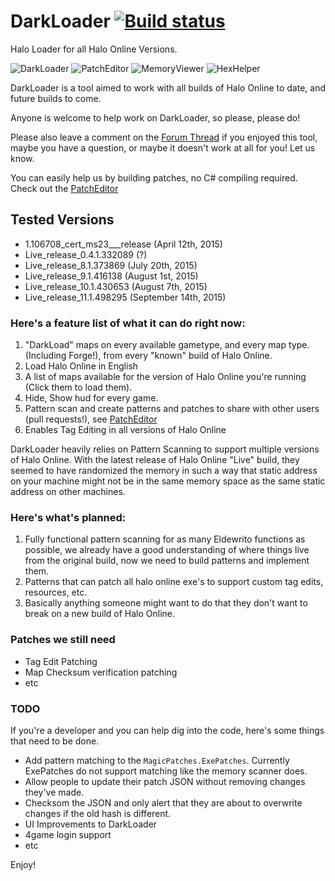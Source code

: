 # DarkLoader [![Build status](https://ci.appveyor.com/api/projects/status/evq3v5pgw6wxegi4?svg=true)](https://ci.appveyor.com/project/dark-c0de/darkloader)
Halo Loader for all Halo Online Versions.

![DarkLoader](https://halo.click/OBc7ik)
![PatchEditor](https://halo.click/yQJX3K)
![MemoryViewer](https://halo.click/DqHdQ3)
![HexHelper](https://halo.click/7869yL)

DarkLoader is a tool aimed to work with all builds of Halo Online to date, and future builds to come.

Anyone is welcome to help work on DarkLoader, so please, please do! 

Please also leave a comment on the [Forum Thread](https://forum.halo.click/index.php?/topic/234-program-darkloader/) if you enjoyed this tool, maybe you have a question, or maybe it doesn't work at all for you! Let us know. 

You can easily help us by building patches, no C# compiling required. Check out the [PatchEditor](https://github.com/dark-c0de/DarkLoader/wiki/Patch-Editor)

## Tested Versions
* 1.106708_cert_ms23___release (April 12th, 2015)
* Live_release_0.4.1.332089 (?)
* Live_release_8.1.373869 (July 20th, 2015)
* Live_release_9.1.416138 (August 1st, 2015)
* Live_release_10.1.430653 (August 7th, 2015)
* Live_release_11.1.498295 (September 14th, 2015)

### Here's a feature list of what it can do right now:
1. "DarkLoad" maps on every available gametype, and every map type. (Including Forge!), from every "known" build of Halo Online.
2. Load Halo Online in English
3. A list of maps available for the version of Halo Online you're running (Click them to load them).
4. Hide, Show hud for every game.
5. Pattern scan and create patterns and patches to share with other users (pull requests!), see [PatchEditor](https://github.com/dark-c0de/DarkLoader/wiki/Patch-Editor)
6. Enables Tag Editing in all versions of Halo Online

DarkLoader heavily relies on Pattern Scanning to support multiple versions of Halo Online. With the latest release of Halo Online "Live" build, they seemed to have randomized the memory in such a way that static address on your machine might not be in the same memory space as the same static address on other machines. 

### Here's what's planned:
1. Fully functional pattern scanning for as many Eldewrito functions as possible, we already have a good understanding of where things live from the original build, now we need to build patterns and implement them.
2. Patterns that can patch all halo online exe's to support custom tag edits, resources, etc. 
3. Basically anything someone might want to do that they don't want to break on a new build of Halo Online.

### Patches we still need
* Tag Edit Patching
* Map Checksum verification patching
* etc

### TODO
If you're a developer and you can help dig into the code, here's some things that need to be done.
* Add pattern matching to the `MagicPatches.ExePatches`. Currently ExePatches do not support matching like the memory scanner does. 
* Allow people to update their patch JSON without removing changes they've made.
* Checksom the JSON and only alert that they are about to overwrite changes if the old hash is different.
* UI Improvements to DarkLoader
* 4game login support
* etc

Enjoy!
